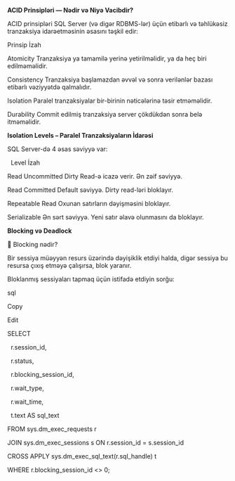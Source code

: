 **ACID Prinsipləri — Nədir və Niyə Vacibdir?**

ACID prinsipləri SQL Server (və digər RDBMS-lər) üçün etibarlı və təhlükəsiz tranzaksiya idarəetməsinin əsasını təşkil edir:



Prinsip	İzah

Atomicity	Tranzaksiya ya tamamilə yerinə yetirilməlidir, ya da heç biri edilməməlidir.

Consistency	Tranzaksiya başlamazdan əvvəl və sonra verilənlər bazası etibarlı vəziyyətdə qalmalıdır.

Isolation	Paralel tranzaksiyalar bir-birinin nəticələrinə təsir etməməlidir.

Durability	Commit edilmiş tranzaksiya server çökdükdən sonra belə itməməlidir.





**Isolation Levels – Paralel Tranzaksiyaların İdarəsi**

SQL Server-də 4 əsas səviyyə var:



     Level			 	İzah

Read Uncommitted	  Dirty Read-ə icazə verir. Ən zəif səviyyə.

Read Committed		  Default səviyyə. Dirty read-ləri bloklayır.

Repeatable Read		  Oxunan satırların dəyişməsini bloklayır.

Serializable		  Ən sərt səviyyə. Yeni satır əlavə olunmasını da bloklayır.



**Blocking və Deadlock**

🔸 Blocking nədir?

Bir sessiya müəyyən resurs üzərində dəyişiklik etdiyi halda, digər sessiya bu resursa çıxış etməyə çalışırsa, blok yaranır.



Bloklanmış sessiyaları tapmaq üçün istifadə etdiyin sorğu:



sql

Copy

Edit

SELECT

    r.session\_id,

    r.status,

    r.blocking\_session\_id,

    r.wait\_type,

    r.wait\_time,

    t.text AS sql\_text

FROM sys.dm\_exec\_requests r

JOIN sys.dm\_exec\_sessions s ON r.session\_id = s.session\_id

CROSS APPLY sys.dm\_exec\_sql\_text(r.sql\_handle) t

WHERE r.blocking\_session\_id <> 0;


